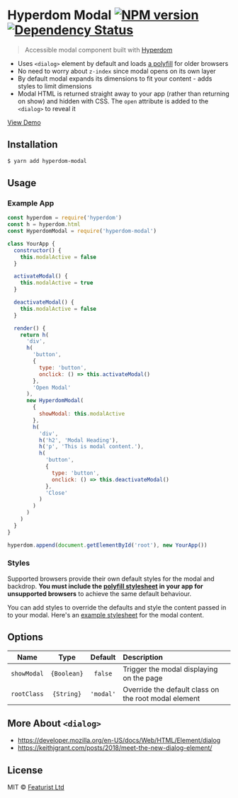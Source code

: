 # Hyperdom Modal [![NPM version][npm-image]][npm-url] [![Dependency Status][daviddm-image]][daviddm-url]

> Accessible modal component built with [Hyperdom](https://github.com/featurist/hyperdom)

* Uses `<dialog>` element by default and loads [a polyfill](https://github.com/GoogleChrome/dialog-polyfill) for older browsers
* No need to worry about `z-index` since modal opens on its own layer
* By default modal expands its dimensions to fit your content - adds styles to limit dimensions
* Modal HTML is returned straight away to your app (rather than returning on show) and hidden with CSS. The `open` attribute is added to the `<dialog>` to reveal it

[View Demo](https://featurist.github.io/hyperdom-modal/demo/)

## Installation

```sh
$ yarn add hyperdom-modal
```

## Usage

### Example App

```js
const hyperdom = require('hyperdom')
const h = hyperdom.html
const HyperdomModal = require('hyperdom-modal')

class YourApp {
  constructor() {
    this.modalActive = false
  }

  activateModal() {
    this.modalActive = true
  }

  deactivateModal() {
    this.modalActive = false
  }

  render() {
    return h(
      'div',
      h(
        'button',
        {
          type: 'button',
          onclick: () => this.activateModal()
        },
        'Open Modal'
      ),
      new HyperdomModal(
        {
          showModal: this.modalActive
        },
        h(
          'div',
          h('h2', 'Modal Heading'),
          h('p', 'This is modal content.'),
          h(
            'button',
            {
              type: 'button',
              onclick: () => this.deactivateModal()
            },
            'Close'
          )
        )
      )
    )
  }
}

hyperdom.append(document.getElementById('root'), new YourApp())
```

### Styles

Supported browsers provide their own default styles for the modal and backdrop. **You must include the [polyfill stylesheet](https://github.com/GoogleChrome/dialog-polyfill/blob/master/dialog-polyfill.css) in your app for unsupported browsers** to achieve the same default behaviour.

You can add styles to override the defaults and style the content passed in to your modal. Here's an [example stylesheet](demo/css/modal.css) for the modal content.

## Options

|    Name     |    Type     |  Default  | Description                                          |
| :---------: | :---------: | :-------: | :--------------------------------------------------- |
| `showModal` | `{Boolean}` |  `false`  | Trigger the modal displaying on the page             |
| `rootClass` | `{String}`  | `'modal'` | Override the default class on the root modal element |

## More About `<dialog>`

* https://developer.mozilla.org/en-US/docs/Web/HTML/Element/dialog
* https://keithjgrant.com/posts/2018/meet-the-new-dialog-element/

## License

MIT © [Featurist Ltd](https://www.featurist.co.uk/)

[npm-image]: https://badge.fury.io/js/hyperdom-modal.svg
[npm-url]: https://npmjs.org/package/hyperdom-modal
[daviddm-image]: https://david-dm.org/Featurist/hyperdom-modal.svg?theme=shields.io
[daviddm-url]: https://david-dm.org/Featurist/hyperdom-modal
